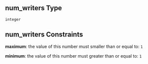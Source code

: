 ## num\_writers Type

`integer`

## num\_writers Constraints

**maximum**: the value of this number must smaller than or equal to: `1`

**minimum**: the value of this number must greater than or equal to: `1`
